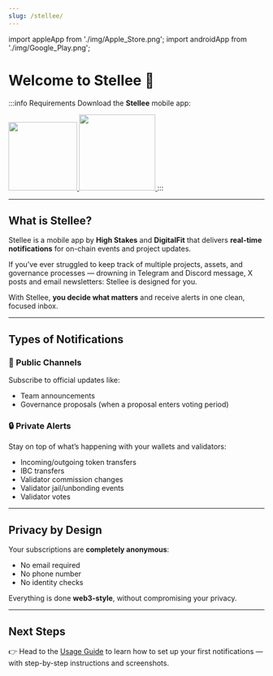 ```yaml
---
slug: /stellee/
---
```

import appleApp from './img/Apple_Store.png';
import androidApp from './img/Google_Play.png';

# Welcome to Stellee 🚀

:::info Requirements
Download the **Stellee** mobile app:

<a href="https://apps.apple.com/fr/app/myapp/id6474763944" target="_blank" rel="noopener noreferrer">
  <img src={appleApp} width="135" />
</a>
<a href="https://play.google.com/store/apps/details?id=com.digitalfit.stellee" target="_blank" rel="noopener noreferrer">
  <img src={androidApp} width="150" />
</a>
:::

---

## What is Stellee?

Stellee is a mobile app by **High Stakes** and **DigitalFit** that delivers **real-time notifications** for on-chain events and project updates.

If you’ve ever struggled to keep track of multiple projects, assets, and governance processes — drowning in Telegram and Discord message, X posts and email newsletters: Stellee is designed for you.

With Stellee, **you decide what matters** and receive alerts in one clean, focused inbox.

---

## Types of Notifications

### 🔔 Public Channels  
Subscribe to official updates like:  
- Team announcements  
- Governance proposals (when a proposal enters voting period)  

### 🔒 Private Alerts  
Stay on top of what’s happening with your wallets and validators:  
- Incoming/outgoing token transfers  
- IBC transfers  
- Validator commission changes  
- Validator jail/unbonding events
- Validator votes  

---

## Privacy by Design

Your subscriptions are **completely anonymous**:  
- No email required  
- No phone number  
- No identity checks  

Everything is done **web3-style**, without compromising your privacy.

---

## Next Steps

👉 Head to the [Usage Guide](./usage.md) to learn how to set up your first notifications — with step-by-step instructions and screenshots.  
